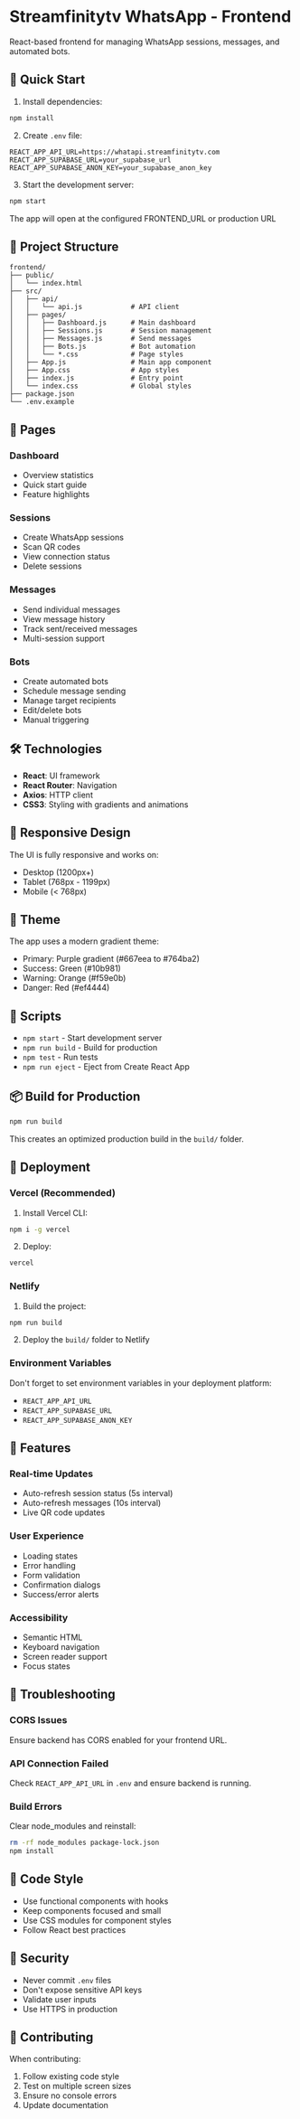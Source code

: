 # Streamfinitytv WhatsApp - Frontend

React-based frontend for managing WhatsApp sessions, messages, and automated bots.

## 🚀 Quick Start

1. Install dependencies:
```bash
npm install
```

2. Create `.env` file:
```env
REACT_APP_API_URL=https://whatapi.streamfinitytv.com
REACT_APP_SUPABASE_URL=your_supabase_url
REACT_APP_SUPABASE_ANON_KEY=your_supabase_anon_key
```

3. Start the development server:
```bash
npm start
```

The app will open at the configured FRONTEND_URL or production URL

## 📁 Project Structure

```
frontend/
├── public/
│   └── index.html
├── src/
│   ├── api/
│   │   └── api.js            # API client
│   ├── pages/
│   │   ├── Dashboard.js      # Main dashboard
│   │   ├── Sessions.js       # Session management
│   │   ├── Messages.js       # Send messages
│   │   ├── Bots.js           # Bot automation
│   │   └── *.css             # Page styles
│   ├── App.js                # Main app component
│   ├── App.css               # App styles
│   ├── index.js              # Entry point
│   └── index.css             # Global styles
├── package.json
└── .env.example
```

## 🎨 Pages

### Dashboard
- Overview statistics
- Quick start guide
- Feature highlights

### Sessions
- Create WhatsApp sessions
- Scan QR codes
- View connection status
- Delete sessions

### Messages
- Send individual messages
- View message history
- Track sent/received messages
- Multi-session support

### Bots
- Create automated bots
- Schedule message sending
- Manage target recipients
- Edit/delete bots
- Manual triggering

## 🛠️ Technologies

- **React**: UI framework
- **React Router**: Navigation
- **Axios**: HTTP client
- **CSS3**: Styling with gradients and animations

## 📱 Responsive Design

The UI is fully responsive and works on:
- Desktop (1200px+)
- Tablet (768px - 1199px)
- Mobile (< 768px)

## 🎨 Theme

The app uses a modern gradient theme:
- Primary: Purple gradient (#667eea to #764ba2)
- Success: Green (#10b981)
- Warning: Orange (#f59e0b)
- Danger: Red (#ef4444)

## 🔄 Scripts

- `npm start` - Start development server
- `npm run build` - Build for production
- `npm test` - Run tests
- `npm run eject` - Eject from Create React App

## 📦 Build for Production

```bash
npm run build
```

This creates an optimized production build in the `build/` folder.

## 🚀 Deployment

### Vercel (Recommended)

1. Install Vercel CLI:
```bash
npm i -g vercel
```

2. Deploy:
```bash
vercel
```

### Netlify

1. Build the project:
```bash
npm run build
```

2. Deploy the `build/` folder to Netlify

### Environment Variables

Don't forget to set environment variables in your deployment platform:
- `REACT_APP_API_URL`
- `REACT_APP_SUPABASE_URL`
- `REACT_APP_SUPABASE_ANON_KEY`

## 🎯 Features

### Real-time Updates
- Auto-refresh session status (5s interval)
- Auto-refresh messages (10s interval)
- Live QR code updates

### User Experience
- Loading states
- Error handling
- Form validation
- Confirmation dialogs
- Success/error alerts

### Accessibility
- Semantic HTML
- Keyboard navigation
- Screen reader support
- Focus states

## 🐛 Troubleshooting

### CORS Issues
Ensure backend has CORS enabled for your frontend URL.

### API Connection Failed
Check `REACT_APP_API_URL` in `.env` and ensure backend is running.

### Build Errors
Clear node_modules and reinstall:
```bash
rm -rf node_modules package-lock.json
npm install
```

## 📝 Code Style

- Use functional components with hooks
- Keep components focused and small
- Use CSS modules for component styles
- Follow React best practices

## 🔐 Security

- Never commit `.env` files
- Don't expose sensitive API keys
- Validate user inputs
- Use HTTPS in production

## 🤝 Contributing

When contributing:
1. Follow existing code style
2. Test on multiple screen sizes
3. Ensure no console errors
4. Update documentation

